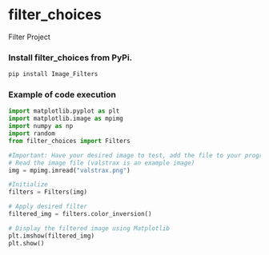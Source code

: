 # filter_choices
Filter Project
### Install filter_choices from PyPi.
```bash
pip install Image_Filters
```

### Example of code execution
```python
import matplotlib.pyplot as plt
import matplotlib.image as mpimg
import numpy as np
import random
from filter_choices import Filters

#Important: Have your desired image to test, add the file to your program.
# Read the image file (valstrax is an example image)
img = mpimg.imread("valstrax.png")

#Initialize
filters = Filters(img)

# Apply desired filter
filtered_img = filters.color_inversion()

# Display the filtered image using Matplotlib
plt.imshow(filtered_img)
plt.show()
```

